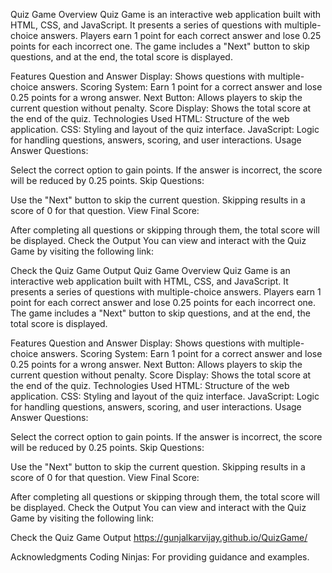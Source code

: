 Quiz Game
Overview
Quiz Game is an interactive web application built with HTML, CSS, and JavaScript.
It presents a series of questions with multiple-choice answers. 
Players earn 1 point for each correct answer and lose 0.25 points for each incorrect one. 
The game includes a "Next" button to skip questions, and at the end, the total score is displayed.

Features
Question and Answer Display: Shows questions with multiple-choice answers.
Scoring System: Earn 1 point for a correct answer and lose 0.25 points for a wrong answer.
Next Button: Allows players to skip the current question without penalty.
Score Display: Shows the total score at the end of the quiz.
Technologies Used
HTML: Structure of the web application.
CSS: Styling and layout of the quiz interface.
JavaScript: Logic for handling questions, answers, scoring, and user interactions.
Usage
Answer Questions:

Select the correct option to gain points. If the answer is incorrect, the score will be reduced by 0.25 points.
Skip Questions:

Use the "Next" button to skip the current question. Skipping results in a score of 0 for that question.
View Final Score:

After completing all questions or skipping through them, the total score will be displayed.
Check the Output
You can view and interact with the Quiz Game by visiting the following link:

Check the Quiz Game Output
Quiz Game
Overview
Quiz Game is an interactive web application built with HTML, CSS, and JavaScript. It presents a series of questions with multiple-choice answers. Players earn 1 point for each correct answer and lose 0.25 points for each incorrect one. The game includes a "Next" button to skip questions, and at the end, the total score is displayed.

Features
Question and Answer Display: Shows questions with multiple-choice answers.
Scoring System: Earn 1 point for a correct answer and lose 0.25 points for a wrong answer.
Next Button: Allows players to skip the current question without penalty.
Score Display: Shows the total score at the end of the quiz.
Technologies Used
HTML: Structure of the web application.
CSS: Styling and layout of the quiz interface.
JavaScript: Logic for handling questions, answers, scoring, and user interactions.
Usage
Answer Questions:

Select the correct option to gain points. If the answer is incorrect, the score will be reduced by 0.25 points.
Skip Questions:

Use the "Next" button to skip the current question. Skipping results in a score of 0 for that question.
View Final Score:

After completing all questions or skipping through them, the total score will be displayed.
Check the Output
You can view and interact with the Quiz Game by visiting the following link:

Check the Quiz Game Output
https://gunjalkarvijay.github.io/QuizGame/

Acknowledgments
Coding Ninjas: For providing guidance and examples.
